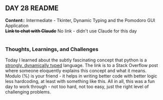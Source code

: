 ## DAY 28 README

**Content:**: Intermediate - Tkinter, Dynamic Typing and the Pomodoro GUI Application\
**~~Link to chat with Claude~~** No link - didn't use Claude for this day\
<br>

### **Thoughts, Learnings, and Challenges**
Today I learned about the subtly fascinating concept that python is a [strongly, dynamically typed](https://stackoverflow.com/questions/11328920/is-python-strongly-typed) language. The link is to a Stack Overflow post where someone eloquently explains this concept and what it means. Modulo (%) is your friend - it helps in writing better code with better logic less hardcoding, at least with something like this. All in all, this was a fun day to work through - not too hard, not too easy, just the right level of challenging problems.